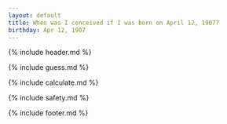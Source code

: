 ```yaml
---
layout: default
title: When was I conceived if I was born on April 12, 1907?
birthday: Apr 12, 1907
---
```


{% include header.md %}

{% include guess.md %}

{% include calculate.md %}

{% include safety.md %}

{% include footer.md %}



